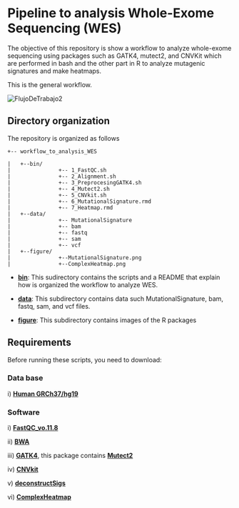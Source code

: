# **Pipeline to analysis Whole-Exome Sequencing (WES)**

The objective of this repository is show a workflow to analyze whole-exome sequencing using packages such as GATK4, mutect2, and CNVKit which are performed in bash and the other part in R to analyze mutagenic signatures and make heatmaps.

This is the general workflow.



![FlujoDeTrabajo2](https://user-images.githubusercontent.com/53798505/63644484-9ef5dc00-c6af-11e9-9f0d-935508b21613.png)



## Directory organization


The repository is organized as follows

```
+-- workflow_to_analysis_WES

|	+--bin/
|	            +-- 1_FastQC.sh
|	            +-- 2_Alignment.sh
|	            +-- 3_PreprocesingGATK4.sh
|	            +-- 4_Mutect2.sh
|	            +-- 5_CNVkit.sh
|	            +-- 6_MutationalSignature.rmd
|	            +-- 7_Heatmap.rmd
|	+--data/
|	            +-- MutationalSignature
|	            +-- bam
|	            +-- fastq
|	            +-- sam
|	            +-- vcf
|	+--figure/
|	            +--MutationalSignature.png
|	            +--ComplexHeatmap.png
```

* [**bin**](https://github.com/Martinez-Gregorio-Hector/workflow_to_analysis_WES/tree/master/bin): This sudirectory contains the scripts and a README that explain how is organized the workflow to analyze WES.

* [**data**](https://github.com/Martinez-Gregorio-Hector/workflow_to_analysis_WES/tree/master/data): This subdirectory contains data such MutationalSignature, bam, fastq, sam, and vcf files.

* [**figure**](https://github.com/Martinez-Gregorio-Hector/workflow_to_analysis_WES/tree/master/figure): This subdirectory contains images of the R packages


## Requirements

Before running these scripts, you need to download:

### Data base

  i) [**Human GRCh37/hg19**](http://hgdownload.cse.ucsc.edu/downloads.html#human)
  
### Software
  
  i) [**FastQC_vo.11.8**](https://www.bioinformatics.babraham.ac.uk/projects/download.html#fastqc) 
  
  ii) [**BWA**](https://github.com/lh3/bwa)
  
  iii) [**GATK4**](https://github.com/broadinstitute/gatk#running), this package contains [**Mutect2**](https://www.nature.com/articles/nbt.2514)
  
  iv) [**CNVkit**](https://github.com/etal/cnvkit)
  
  v) [**deconstructSigs**](https://github.com/raerose01/deconstructSigs)
  
  vi) [**ComplexHeatmap**](https://github.com/Martinez-Gregorio-Hector/workflow_to_analysis_WES/tree/master/bintps://github.com/jokergoo/ComplexHeatmap)


